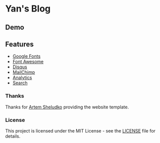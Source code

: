 # Yan's Blog



## Demo



## Features

- [Google Fonts](https://fonts.google.com/)
- [Font Awesome](http://fontawesome.io/)
- [Disqus](https://disqus.com/)
- [MailChimp](https://mailchimp.com/)
- [Analytics](https://analytics.google.com/analytics/web/)
- [Search](https://github.com/christian-fei/Simple-Jekyll-Search)

### Thanks

Thanks for [Artem Sheludko](https://github.com/artemsheludko/adam-blog) providing the website template.

### License

This project is licensed under the MIT License - see the [LICENSE]() file for details.
